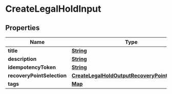

# CreateLegalHoldInput


## Properties

| Name | Type | Description | Notes |
|------------ | ------------- | ------------- | -------------|
|**title** | [**String**](String.md) |  |  |
|**description** | [**String**](String.md) |  |  |
|**idempotencyToken** | [**String**](String.md) |  |  [optional] |
|**recoveryPointSelection** | [**CreateLegalHoldOutputRecoveryPointSelection**](CreateLegalHoldOutputRecoveryPointSelection.md) |  |  [optional] |
|**tags** | [**Map**](Map.md) |  |  [optional] |



